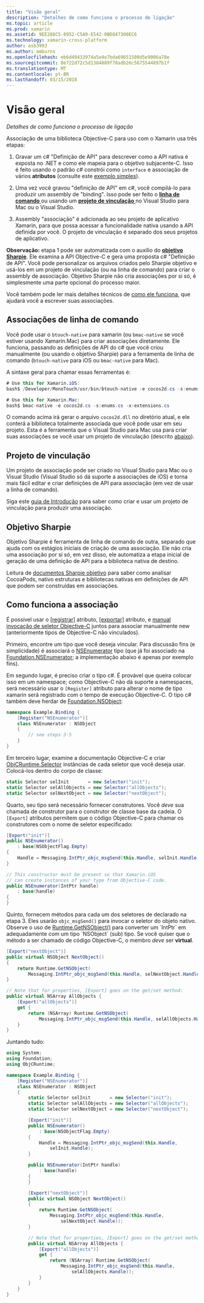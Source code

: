 ```yaml
---
title: "Visão geral"
description: "Detalhes de como funciona o processo de ligação"
ms.topic: article
ms.prod: xamarin
ms.assetid: 9EE288C5-8952-C5A9-E542-0BD847300EC6
ms.technology: xamarin-cross-platform
author: asb3993
ms.author: amburns
ms.openlocfilehash: eb6d49433974a5e4e7bda69651508d5e9006a78e
ms.sourcegitcommit: 8e722d72c5d1384889f70adb26c5675544897b1f
ms.translationtype: MT
ms.contentlocale: pt-BR
ms.lasthandoff: 03/15/2018
---
```

# <a name="overview"></a>Visão geral

_Detalhes de como funciona o processo de ligação_

Associação de uma biblioteca Objective-C para uso com o Xamarin usa três etapas:

1. Gravar um c# "Definição de API" para descrever como a API nativa é exposta no .NET e como ele mapeia para o objetivo subjacente-C. Isso é feito usando o padrão c# constrói como `interface` e associação de vários **atributos** (consulte este [exemplo simples](~/cross-platform/macios/binding/objective-c-libraries.md#Binding_an_API)).

2. Uma vez você gravou "definição de API" em c#, você compilá-lo para produzir um assembly de "binding". Isso pode ser feito o [ **linha de comando** ](#commandline) ou usando um [ **projeto de vinculação** ](#bindingproject) no Visual Studio para Mac ou o Visual Studio.

3. Assembly "associação" é adicionada ao seu projeto de aplicativo Xamarin, para que possa acessar a funcionalidade nativa usando a API definida por você.
  O projeto de vinculação é separado dos seus projetos de aplicativo.

**Observação:** etapa 1 pode ser automatizada com o auxílio do [ **objetivo Sharpie**](#objectivesharpie). Ele examina a API Objective-C e gera uma proposta c# "Definição de API". Você pode personalizar os arquivos criados pelo Sharpie objetivo e usá-los em um projeto de vinculação (ou na linha de comando) para criar o assembly de associação. Objetivo Sharpie não cria associações por si só, é simplesmente uma parte opcional do processo maior.

Você também pode ler mais detalhes técnicos de [como ele funciona](#howitworks), que ajudará você a escrever suas associações.

<a name="Command_Line_Bindings" /><a name="commandline" />

## <a name="command-line-bindings"></a>Associações de linha de comando

Você pode usar o `btouch-native` para xamarin (ou `bmac-native` se você estiver usando Xamarin.Mac) para criar associações diretamente. Ele funciona, passando as definições de API do c# que você criou manualmente (ou usando o objetivo Sharpie) para a ferramenta de linha de comando (`btouch-native` para iOS ou `bmac-native` para Mac).


A sintaxe geral para chamar essas ferramentas é:

```csharp
# Use this for Xamarin.iOS:
bash$ /Developer/MonoTouch/usr/bin/btouch-native -e cocos2d.cs -s:enums.cs -x:extensions.cs
```

```csharp
# Use this for Xamarin.Mac:
bash$ bmac-native -e cocos2d.cs -s:enums.cs -x:extensions.cs
```

O comando acima irá gerar o arquivo `cocos2d.dll` no diretório atual, e ele conterá a biblioteca totalmente associada que você pode usar em seu projeto. Esta é a ferramenta que o Visual Studio para Mac usa para criar suas associações se você usar um projeto de vinculação (descrito [abaixo](#bindingproject)).


<a name="bindingproject" />

## <a name="binding-project"></a>Projeto de vinculação

Um projeto de associação pode ser criado no Visual Studio para Mac ou o Visual Studio (Visual Studio só dá suporte a associações de iOS) e torna mais fácil editar e criar definições de API para associação (em vez de usar a linha de comando).

Siga este [guia de Introdução](~/cross-platform/macios/binding/objective-c-libraries.md#Getting_Started) para saber como criar e usar um projeto de vinculação para produzir uma associação.

<a name="objectivesharpie" />

## <a name="objective-sharpie"></a>Objetivo Sharpie

Objetivo Sharpie é ferramenta de linha de comando de outra, separado que ajuda com os estágios iniciais de criação de uma associação. Ele não cria uma associação por si só, em vez disso, ele automatiza a etapa inicial de geração de uma definição de API para a biblioteca nativa de destino.

Leitura de [documentos Sharpie objetivo](~/cross-platform/macios/binding/objective-sharpie/index.md) para saber como analisar CocoaPods, nativo estruturas e bibliotecas nativas em definições de API que podem ser construídas em associações.

<a name="howitworks" />

## <a name="how-binding-works"></a>Como funciona a associação

É possível usar o [[registrar]](https://developer.xamarin.com/api/type/Foundation.RegisterAttribute/) atributo, [[exportar]](https://developer.xamarin.com/api/type/Foundation.ExportAttribute/) atributo, e [manual invocação de seletor Objective-C](~/ios/internals/objective-c-selectors.md) juntos para associar manualmente new (anteriormente tipos de Objective-C não vinculados).

Primeiro, encontre um tipo que você deseja vincular. Para discussão fins (e simplicidade) é associará o [NSEnumerator](http://developer.apple.com/iphone/library/documentation/Cocoa/Reference/Foundation/Classes/NSEnumerator_Class/Reference/Reference.html) tipo (que já foi associado na [Foundation.NSEnumerator](https://developer.xamarin.com/api/type/Foundation.NSEnumerator/); a implementação abaixo é apenas por exemplo fins).

Em segundo lugar, é preciso criar o tipo c#. É provável que queira colocar isso em um namespace; como Objective-C não dá suporte a namespaces, será necessário usar o `[Register]` atributo para alterar o nome de tipo xamarin será registrado com o tempo de execução Objective-C. O tipo c# também deve herdar de [Foundation.NSObject](https://developer.xamarin.com/api/type/Foundation.NSObject/):

```csharp
namespace Example.Binding {
    [Register("NSEnumerator")]
    class NSEnumerator : NSObject
    {
        // see steps 3-5
    }
}
```

Em terceiro lugar, examine a documentação Objective-C e criar [ObjCRuntime.Selector](https://developer.xamarin.com/api/type/ObjCRuntime.Selector/) instâncias de cada seletor que você deseja usar. Colocá-los dentro do corpo de classe:

```csharp
static Selector selInit       = new Selector("init");
static Selector selAllObjects = new Selector("allObjects");
static Selector selNextObject = new Selector("nextObject");
```

Quarto, seu tipo será necessário fornecer construtores. Você *deve* sua chamada de construtor para o construtor de classe base da cadeia. O `[Export]` atributos permitem que o código Objective-C para chamar os construtores com o nome de seletor especificado:

```csharp
[Export("init")]
public NSEnumerator()
    : base(NSObjectFlag.Empty)
{
    Handle = Messaging.IntPtr_objc_msgSend(this.Handle, selInit.Handle);
}
```

```csharp
// This constructor must be present so that Xamarin.iOS
// can create instances of your type from Objective-C code.
public NSEnumerator(IntPtr handle)
    : base(handle)
{
}
```

Quinto, fornecem métodos para cada um dos seletores de declarado na etapa 3. Eles usarão `objc_msgSend()` para invocar o seletor do objeto nativo. Observe o uso de [Runtime.GetNSObject()](https://developer.xamarin.com/api/member/ObjCRuntime.Runtime.GetNSObject/(System.IntPtr)) para converter um `IntPtr` em adequadamente com um tipo `NSObject` (sub) tipo. Se você quiser que o método a ser chamado de código Objective-C, o membro *deve* ser **virtual**.

```csharp
[Export("nextObject")]
public virtual NSObject NextObject()
{
    return Runtime.GetNSObject(
        Messaging.IntPtr_objc_msgSend(this.Handle, selNextObject.Handle));
}
```

```csharp
// Note that for properties, [Export] goes on the get/set method:
public virtual NSArray AllObjects {
    [Export("allObjects")]
    get {
        return (NSArray) Runtime.GetNSObject(
            Messaging.IntPtr_objc_msgSend(this.Handle, selAllObjects.Handle));
    }
}
```

Juntando tudo:

```csharp
using System;
using Foundation;
using ObjCRuntime;

namespace Example.Binding {
    [Register("NSEnumerator")]
    class NSEnumerator : NSObject
    {
        static Selector selInit       = new Selector("init");
        static Selector selAllObjects = new Selector("allObjects");
        static Selector selNextObject = new Selector("nextObject");

        [Export("init")]
        public NSEnumerator()
            : base(NSObjectFlag.Empty)
        {
            Handle = Messaging.IntPtr_objc_msgSend(this.Handle,
                selInit.Handle);
        }

        public NSEnumerator(IntPtr handle)
            : base(handle)
        {
        }

        [Export("nextObject")]
        public virtual NSObject NextObject()
        {
            return Runtime.GetNSObject(
                Messaging.IntPtr_objc_msgSend(this.Handle,
                    selNextObject.Handle));
        }

        // Note that for properties, [Export] goes on the get/set method:
        public virtual NSArray AllObjects {
            [Export("allObjects")]
            get {
                return (NSArray) Runtime.GetNSObject(
                    Messaging.IntPtr_objc_msgSend(this.Handle,
                        selAllObjects.Handle));
            }
        }
    }
}
```

